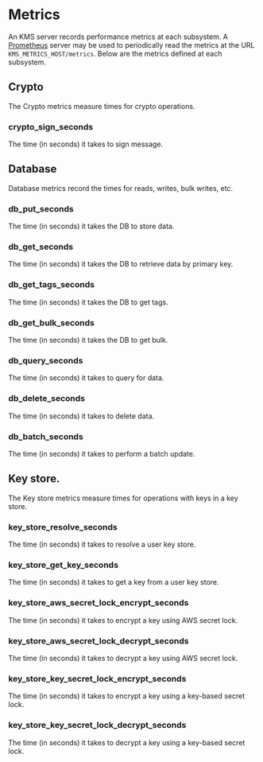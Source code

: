 # Metrics

An KMS server records performance metrics at each subsystem. A [Prometheus](https://prometheus.io/) server may be used to periodically read the metrics at the URL `KMS_METRICS_HOST/metrics`. Below are the metrics defined at each subsystem.

## Crypto

The Crypto metrics measure times for crypto operations.

### crypto_sign_seconds

The time (in seconds) it takes to sign message.

## Database

Database metrics record the times for reads, writes, bulk writes, etc.

### db_put_seconds

The time (in seconds) it takes the DB to store data.

### db_get_seconds

The time (in seconds) it takes the DB to retrieve data by primary key.

### db_get_tags_seconds

The time (in seconds) it takes the DB to get tags.

### db_get_bulk_seconds

The time (in seconds) it takes the DB to get bulk.

### db_query_seconds

The time (in seconds) it takes to query for data.

### db_delete_seconds

The time (in seconds) it takes to delete data.

### db_batch_seconds

The time (in seconds) it takes to perform a batch update.

## Key store.

The Key store metrics measure times for operations with keys in a key store.

### key_store_resolve_seconds

The time (in seconds) it takes to resolve a user key store.

### key_store_get_key_seconds

The time (in seconds) it takes to get a key from a user key store.

### key_store_aws_secret_lock_encrypt_seconds

The time (in seconds) it takes to encrypt a key using AWS secret lock.

### key_store_aws_secret_lock_decrypt_seconds

The time (in seconds) it takes to decrypt a key using AWS secret lock.

### key_store_key_secret_lock_encrypt_seconds

The time (in seconds) it takes to encrypt a key using a key-based secret lock.

### key_store_key_secret_lock_decrypt_seconds

The time (in seconds) it takes to decrypt a key using a key-based secret lock.
